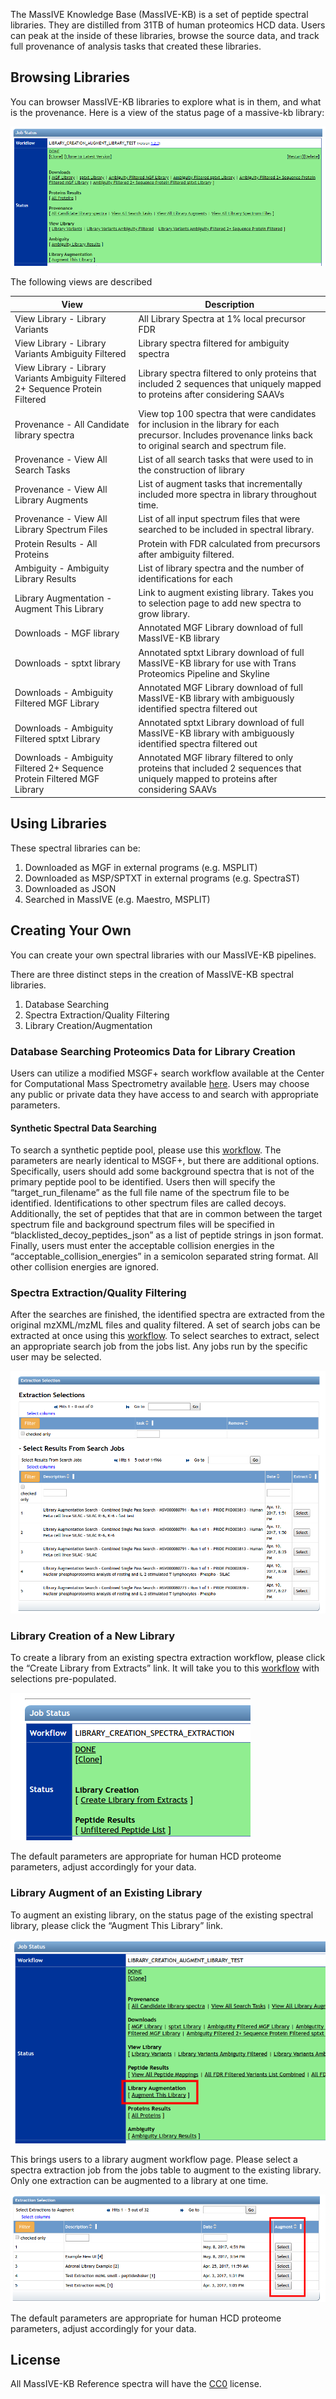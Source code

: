 
The MassIVE Knowledge Base (MassIVE-KB) is a set of peptide spectral libraries. They are distilled from 31TB of human proteomics HCD data. Users can peak at the inside of these libraries, browse the source data, and track full provenance of analysis tasks that created these libraries. 


## Browsing Libraries

You can browser MassIVE-KB libraries to explore what is in them, and what is the provenance. Here is a view of the status page of a massive-kb library:

![](img/massivekb/kb-status.png)

The following views are described

| View | Description |
| ---- | ----------- | 
| View Library - Library Variants | All Library Spectra at 1% local precursor FDR | 
| View Library - Library Variants Ambiguity Filtered | Library spectra filtered for ambiguity spectra |
| View Library - Library Variants Ambiguity Filtered 2+ Sequence Protein Filtered | Library spectra filtered to only proteins that included 2 sequences that uniquely mapped to proteins after considering SAAVs |
| Provenance - All Candidate library spectra | View top 100 spectra that were candidates for inclusion in the library for each precursor. Includes provenance links back to original search and spectrum file. |
| Provenance - View All Search Tasks| List of all search tasks that were used to in the construction of library| 
| Provenance - View All Library Augments | List of augment tasks that incrementally included more spectra in library throughout time. | 
| Provenance - View All Library Spectrum Files | List of all input spectrum files that were searched to be included in spectral library. | 
| Protein Results - All Proteins  | Protein with FDR calculated from precursors after ambiguity filtered. | 
| Ambiguity - Ambiguity Library Results  | List of library spectra and the number of identifications for each | 
| Library Augmentation - Augment This Library | Link to augment existing library. Takes you to selection page to add new spectra to grow library. | 
| Downloads - MGF library  | Annotated MGF Library download of full MassIVE-KB library | 
| Downloads - sptxt library | Annotated sptxt Library download of full MassIVE-KB library for use with Trans Proteomics Pipeline and Skyline | 
| Downloads - Ambiguity Filtered MGF Library| Annotated MGF Library download of full MassIVE-KB library with ambiguously identified spectra filtered out | 
| Downloads - Ambiguity Filtered sptxt Library | Annotated sptxt Library download of full MassIVE-KB library with ambiguously identified spectra filtered out | 
| Downloads - Ambiguity Filtered 2+ Sequence Protein Filtered MGF Library | Annotated MGF library filtered to only proteins that included 2 sequences that uniquely mapped to proteins after considering SAAVs | 


## Using Libraries

These spectral libraries can be:

1. Downloaded as MGF in external programs (e.g. MSPLIT)
1. Downloaded as MSP/SPTXT in external programs (e.g. SpectraST)
1. Downloaded as JSON
1. Searched in MassIVE (e.g. Maestro, MSPLIT)

## Creating Your Own

You can create your own spectral libraries with our MassIVE-KB pipelines. 

There are three distinct steps in the creation of MassIVE-KB spectral libraries.

1. Database Searching
1. Spectra Extraction/Quality Filtering
1. Library Creation/Augmentation

### Database Searching Proteomics Data for Library Creation

Users can utilize a modified MSGF+ search workflow available at the Center for Computational Mass Spectrometry available [here](https://proteomics2.ucsd.edu/ProteoSAFe/?params=%7B%22workflow%22:%22MSGF-PLUS-AMBIGUITY%22%7D). Users may choose any public or private data they have access to and search with appropriate parameters.

#### Synthetic Spectral Data Searching

To search a synthetic peptide pool, please use this [workflow](https://proteomics2.ucsd.edu/ProteoSAFe/?params=%7B%22workflow%22:%22MSGF-PLUS-SYNTHETIC%22%7D). The parameters are nearly identical to MSGF+, but there are additional options. Specifically, users should add some background spectra that is not of the primary peptide pool to be identified. Users then will specify the “target_run_filename” as the full file name of the spectrum file to be identified. Identifications to other spectrum files are called decoys. Additionally, the set of peptides that that are in common between the target spectrum file and background spectrum files will be specified in “blacklisted_decoy_peptides_json” as a list of peptide strings in json format. Finally, users must enter the acceptable collision energies in the “acceptable_collision_energies” in a semicolon separated string format. All other collision energies are ignored.





### Spectra Extraction/Quality Filtering

After the searches are finished, the identified spectra are extracted from the original mzXML/mzML files and quality filtered. A set of search jobs can be extracted at once using this [workflow](https://proteomics2.ucsd.edu/ProteoSAFe/?params=%7B%22workflow%22:%22LIBRARY_CREATION_SPECTRA_EXTRACTION%22%7D). To select searches to extract, select an appropriate search job from the jobs list. Any jobs run by the specific user may be selected.


![](img/massivekb/kb-extraction.png)


### Library Creation of a New Library

To create a library from an existing spectra extraction workflow, please click the “Create Library from Extracts” link. It will take you to this [workflow](https://proteomics2.ucsd.edu/ProteoSAFe/?params=%7B%22workflow%22:%22LIBRARY_CREATION_AUGMENT_LIBRARY_TEST%22%7D) with selections pre-populated. 


![](img/massivekb/kb-create.png)

The default parameters are appropriate for human HCD proteome parameters, adjust accordingly for your data.

### Library Augment of an Existing Library

To augment an existing library, on the status page of the existing spectral library, please click the “Augment This Library” link.

![](img/massivekb/kb-augment.png)

This brings users to a library augment workflow page. Please select a spectra extraction job from the jobs table to augment to the existing library. Only one extraction can be augmented to a library at one time.

![](img/massivekb/kb-augment2.png)


The default parameters are appropriate for human HCD proteome parameters, adjust accordingly for your data.













## License

All MassIVE-KB Reference spectra will have the [CC0](https://creativecommons.org/publicdomain/zero/1.0/) license.